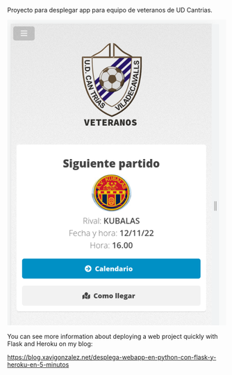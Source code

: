 Proyecto para desplegar app para equipo de veteranos de UD Cantrias.

<img src="https://raw.githubusercontent.com/xavigm/ctveteranos/main/screenshot-vetudct.png">

You can see more information about deploying a web project quickly with Flask and Heroku on my blog:

https://blog.xavigonzalez.net/desplega-webapp-en-python-con-flask-y-heroku-en-5-minutos
